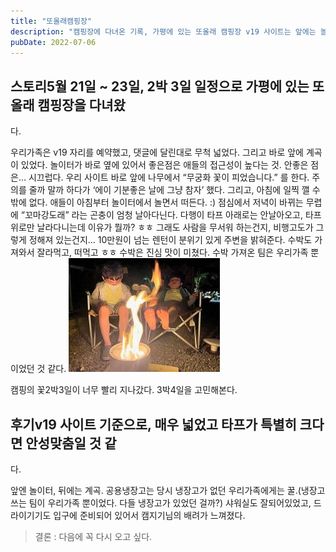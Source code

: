 ```yaml
---
title: "또올래캠핑장"
description: "캠핑장에 다녀온 기록, 가평에 있는 또올래 캠핑장 v19 사이트는 앞에는 놀이터, 뒤로는 계곡이 있고, 사이트가 무척 넓어서 캠핑클럽 커브드타프를 치고도 남는다."
pubDate: 2022-07-06
---
```


## 스토리5월 21일 ~ 23일, 2박 3일 일정으로 가평에 있는 또올래 캠핑장을 다녀왔

다.

우리가족은 v19 자리를 예약했고, 댓글에 달린대로 무척 넓었다. 그리고 바로 앞에 계곡이 있었다.
놀이터가 바로 옆에 있어서 좋은점은 애들의 접근성이 높다는 것.
안좋은 점은… 시끄럽다.
우리 사이트 바로 앞에 나무에서 “무궁화 꽃이 피었습니다.” 를 한다.
주의를 줄까 말까 하다가 ‘에이 기분좋은 날에 그냥 참자’ 했다.
그리고, 아침에 일찍 깰 수 밖에 없다. 애들이 아침부터 놀이터에서 놀면서 떠든다. :)
점심에서 저녁이 바뀌는 무렵에 “꼬마강도래” 라는 곤충이 엄청 날아다닌다.
다행이 타프 아래로는 안날아오고, 타프 위로만 날라다니는데 이유가 뭘까? ㅎㅎ
그래도 사람을 무서워 하는건지, 비행고도가 그렇게 정해져 있는건지…
10만원이 넘는 렌턴이 분위기 있게 주변을 밝혀준다.
수박도 가져와서 잘라먹고, 떠먹고 ㅎㅎ 수박은 진심 맛이 미쳤다. 수박 가져온 팀은 우리가족 뿐이었던 것 같다.
![캠핑의 꽃](/content/images/2022/07/IMG_0898.jpeg)

캠핑의 꽃2박3일이 너무 빨리 지나갔다. 3박4일을 고민해본다.

## 후기v19 사이트 기준으로, 매우 넓었고 타프가 특별히 크다면 안성맞춤일 것 같

다.

앞엔 놀이터, 뒤에는 계곡.
공용냉장고는 당시 냉장고가 없던 우리가족에게는 꿀.(냉장고 쓰는 팀이 우리가족 뿐이었다. 다들 냉장고가 있었던 걸까?)
샤워실도 잘되어있었고, 드라이기기도 입구에 준비되어 있어서 캠지기님의 배려가 느껴졌다.
> 결론 : 다음에 꼭 다시 오고 싶다.